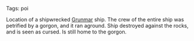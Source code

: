 Tags: poi

Location of a shipwrecked [Grunmar](Grunmar) ship. The crew of the entire ship was petrified by a gorgon, and it ran aground. Ship destroyed against the rocks, and is seen as cursed. Is still home to the gorgon.